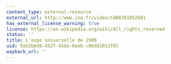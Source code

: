 ```yaml
---
content_type: external-resource
external_url: http://www.ina.fr/video/CAB8301052601
has_external_license_warning: true
license: https://en.wikipedia.org/wiki/All_rights_reserved
status: ''
title: L'expo universelle de 1900
uid: 9a53bbd8-452f-45da-8aeb-c06dd1012f03
wayback_url: ''
---
```

